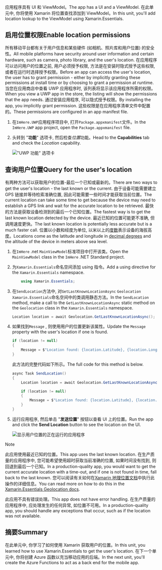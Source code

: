 <span data-ttu-id="aabcb-101">应用程序具有 UI 和 ViewModel。</span><span class="sxs-lookup"><span data-stu-id="aabcb-101">The app has a UI and a ViewModel.</span></span> <span data-ttu-id="aabcb-102">在此单元中, 你将使用 Xamarin 将位置查找添加到 ViewModel。</span><span class="sxs-lookup"><span data-stu-id="aabcb-102">In this unit, you'll add location lookup to the ViewModel using Xamarin.Essentials.</span></span>

## <a name="enable-location-permissions"></a><span data-ttu-id="aabcb-103">启用位置权限</span><span class="sxs-lookup"><span data-stu-id="aabcb-103">Enable location permissions</span></span>

<span data-ttu-id="aabcb-104">所有移动平台都有关于用户信息和某些硬件 (如相机、照片库和用户位置) 的安全性。</span><span class="sxs-lookup"><span data-stu-id="aabcb-104">All mobile platforms have security around user information and certain hardware, such as camera, photo library, and the user's location.</span></span> <span data-ttu-id="aabcb-105">在应用程序可以访问用户的位置之前, 用户必须授予权限, 方法是在安装时隐式授予这些权限, 或者在运行时选择授予权限。</span><span class="sxs-lookup"><span data-stu-id="aabcb-105">Before an app can access the user's location, the user has to grant permission - either by implicitly granting these permissions at install time or by choosing to grant a permission at runtime.</span></span> <span data-ttu-id="aabcb-106">当您在应用商店中查看 UWP 应用程序时, 该列表将显示该应用程序所需的权限。</span><span class="sxs-lookup"><span data-stu-id="aabcb-106">When you view a UWP app in the store, the listing will show the permissions that the app needs.</span></span> <span data-ttu-id="aabcb-107">通过安装应用程序, 可以隐式授予权限。</span><span class="sxs-lookup"><span data-stu-id="aabcb-107">By installing the app, you implicitly grant permission.</span></span> <span data-ttu-id="aabcb-108">这些权限是在应用程序清单文件中配置的。</span><span class="sxs-lookup"><span data-stu-id="aabcb-108">These permissions are configured in an app manifest file.</span></span>

1. <span data-ttu-id="aabcb-109">在`ImHere.UWP`应用程序项目中, 打开`Package.appxmanifest`文件。</span><span class="sxs-lookup"><span data-stu-id="aabcb-109">In the `ImHere.UWP` app project, open the `Package.appxmanifest` file.</span></span>

1. <span data-ttu-id="aabcb-110">头转到 "**功能**" 选项卡, 然后检查*位置*功能。</span><span class="sxs-lookup"><span data-stu-id="aabcb-110">Head to the **Capabilities** tab and check the *Location* capability.</span></span>

    !["UWP 功能" 选项卡](../media/4-uwp-location-capability.png)

## <a name="query-for-the-users-location"></a><span data-ttu-id="aabcb-112">查询用户位置</span><span class="sxs-lookup"><span data-stu-id="aabcb-112">Query for the user's location</span></span>

<span data-ttu-id="aabcb-113">有两种方法可以获取用户的位置-最后一个已知或最新的。</span><span class="sxs-lookup"><span data-stu-id="aabcb-113">There are two ways to get the user's location - the last known or the current.</span></span> <span data-ttu-id="aabcb-114">由于设备可能需要建立 GPS 链接并等待检索准确位置, 因此可能需要一些时间才能获取当前位置。</span><span class="sxs-lookup"><span data-stu-id="aabcb-114">The current location can take some time to get because the device may need to establish a GPS link and wait for the accurate location to be retrieved.</span></span> <span data-ttu-id="aabcb-115">最快的方法是获取设备检测到的最后一个已知位置。</span><span class="sxs-lookup"><span data-stu-id="aabcb-115">The fastest way is to get the last known location detected by the device.</span></span> <span data-ttu-id="aabcb-116">最近已知的位置可能更不准确, 但调用速度更快。</span><span class="sxs-lookup"><span data-stu-id="aabcb-116">The last known location is potentially less accurate but is a much faster call.</span></span> <span data-ttu-id="aabcb-117">位置以小数和经度为单位, 以米以上的[度数](https://en.wikipedia.org/wiki/Decimal_degrees?azure-portal=true)表示设备的海拔高度。</span><span class="sxs-lookup"><span data-stu-id="aabcb-117">Locations come as the latitude and longitude in [decimal degrees](https://en.wikipedia.org/wiki/Decimal_degrees?azure-portal=true) and the altitude of the device in meters above sea level.</span></span>

1. <span data-ttu-id="aabcb-118">在`ImHere` .net `MainViewModel`标准项目中打开该类。</span><span class="sxs-lookup"><span data-stu-id="aabcb-118">Open the `MainViewModel` class in the `ImHere` .NET Standard project.</span></span>

1. <span data-ttu-id="aabcb-119">为`Xamarin.Essentials`命名空间添加 using 指令。</span><span class="sxs-lookup"><span data-stu-id="aabcb-119">Add a using directive for the `Xamarin.Essentials` namespace.</span></span>

    ```cs
        using Xamarin.Essentials;
    ```

1. <span data-ttu-id="aabcb-120">在`SendLocation`方法中, 对`GetLastKnownLocationAsync` `Geolocation` `Xamarin.Essentials`命名空间中的类调用静态方法。</span><span class="sxs-lookup"><span data-stu-id="aabcb-120">In the `SendLocation` method, make a call to the `GetLastKnownLocationAsync` static method on the `Geolocation` class in the `Xamarin.Essentials` namespace.</span></span>

    ```csharp
    Location location = await Geolocation.GetLastKnownLocationAsync();
    ```

1. <span data-ttu-id="aabcb-121">如果找到`Message` , 则使用用户的位置更新该属性。</span><span class="sxs-lookup"><span data-stu-id="aabcb-121">Update the `Message` property with the user's location if one is found.</span></span>

    ```csharp
    if (location != null)
    {
        Message = $"Location found: {location.Latitude}, {location.Longitude}.";
    }
    ```

    <span data-ttu-id="aabcb-122">此方法的完整代码如下所示。</span><span class="sxs-lookup"><span data-stu-id="aabcb-122">The full code for this method is below.</span></span>
    
    ```csharp
    async Task SendLocation()
    {
        Location location = await Geolocation.GetLastKnownLocationAsync();
    
        if (location != null)
        {
            Message = $"Location found: {location.Latitude}, {location.Longitude}.";
        }
    }
    ```

1. <span data-ttu-id="aabcb-123">运行应用程序, 然后单击 "**发送位置**" 按钮以查看 UI 上的位置。</span><span class="sxs-lookup"><span data-stu-id="aabcb-123">Run the app and click the **Send Location** button to see the location on the UI.</span></span>

    ![显示用户位置的正在运行的应用程序](../media/4-running-app-showing-location.png)

> [!NOTE]
> <span data-ttu-id="aabcb-125">此应用使用最近已知的位置。</span><span class="sxs-lookup"><span data-stu-id="aabcb-125">This app uses the last known location.</span></span> <span data-ttu-id="aabcb-126">在生产质量的应用程序中, 您可能希望使用超时获取当前准确的位置, 如果时间没有找到, 则回退到最后一个已知。</span><span class="sxs-lookup"><span data-stu-id="aabcb-126">In a production-quality app, you would want to get the current accurate location with a time-out, and if one is not found in time, fall back to the last known.</span></span> <span data-ttu-id="aabcb-127">您可以阅读有关如何在[Xamarin 地理位置文档](https://docs.microsoft.com/xamarin/essentials/geolocation?tabs=uwp#using-geolocation?azure-portal=true)中执行此操作的详细信息。</span><span class="sxs-lookup"><span data-stu-id="aabcb-127">You can read more on how to do this in the [Xamarin.Essentials Geolocation docs](https://docs.microsoft.com/xamarin/essentials/geolocation?tabs=uwp#using-geolocation?azure-portal=true).</span></span>
> 
> <span data-ttu-id="aabcb-128">此应用不具有错误处理。</span><span class="sxs-lookup"><span data-stu-id="aabcb-128">This app does not have error handling.</span></span> <span data-ttu-id="aabcb-129">在生产质量的应用程序中, 应处理发生的任何异常, 如位置不可用。</span><span class="sxs-lookup"><span data-stu-id="aabcb-129">In a production-quality app, you should handle any exceptions that occur, such as if the location was not available.</span></span>

## <a name="summary"></a><span data-ttu-id="aabcb-130">摘要</span><span class="sxs-lookup"><span data-stu-id="aabcb-130">Summary</span></span>

<span data-ttu-id="aabcb-131">在此单元中, 你学习了如何使用 Xamarin 获取用户的位置。</span><span class="sxs-lookup"><span data-stu-id="aabcb-131">In this unit, you learned how to use Xamarin.Essentials to get the user's location.</span></span> <span data-ttu-id="aabcb-132">在下一个单元中, 你将创建 Azure 函数以充当移动应用的后端。</span><span class="sxs-lookup"><span data-stu-id="aabcb-132">In the next unit, you'll create the Azure Functions to act as a back end for the mobile app.</span></span>